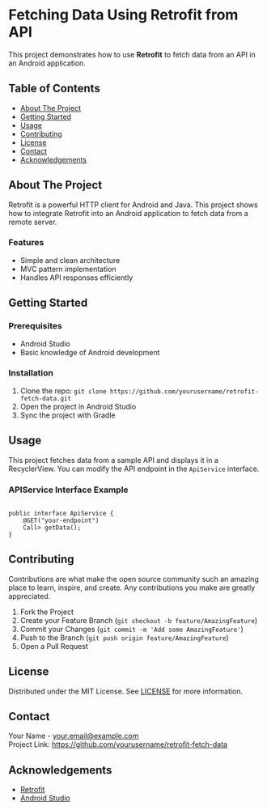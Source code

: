 <!DOCTYPE html>
<html lang="en">
<head>
    <meta charset="UTF-8">
    <meta name="viewport" content="width=device-width, initial-scale=1.0">
    <title>Fetching Data Using Retrofit from API</title>
</head>
<body>

<h1>Fetching Data Using Retrofit from API</h1>

<p>This project demonstrates how to use <strong>Retrofit</strong> to fetch data from an API in an Android application.</p>

<h2>Table of Contents</h2>
<ul>
    <li><a href="#about-the-project">About The Project</a></li>
    <li><a href="#getting-started">Getting Started</a></li>
    <li><a href="#usage">Usage</a></li>
    <li><a href="#contributing">Contributing</a></li>
    <li><a href="#license">License</a></li>
    <li><a href="#contact">Contact</a></li>
    <li><a href="#acknowledgements">Acknowledgements</a></li>
</ul>

<h2 id="about-the-project">About The Project</h2>
<p>
    Retrofit is a powerful HTTP client for Android and Java. This project shows how to integrate Retrofit into an Android application to fetch data from a remote server.
</p>

<h3>Features</h3>
<ul>
    <li>Simple and clean architecture</li>
    <li>MVC pattern implementation</li>
    <li>Handles API responses efficiently</li>
</ul>

<h2 id="getting-started">Getting Started</h2>

<h3>Prerequisites</h3>
<ul>
    <li>Android Studio</li>
    <li>Basic knowledge of Android development</li>
</ul>

<h3>Installation</h3>
<ol>
    <li>Clone the repo: <code>git clone https://github.com/yourusername/retrofit-fetch-data.git</code></li>
    <li>Open the project in Android Studio</li>
    <li>Sync the project with Gradle</li>
</ol>

<h2 id="usage">Usage</h2>
<p>
    This project fetches data from a sample API and displays it in a RecyclerView. You can modify the API endpoint in the <code>ApiService</code> interface.
</p>

<h3>APIService Interface Example</h3>
<pre><code>
public interface ApiService {
    @GET("your-endpoint")
    Call<List<YourDataModel>> getData();
}
</code></pre>

<h2 id="contributing">Contributing</h2>
<p>Contributions are what make the open source community such an amazing place to learn, inspire, and create. Any contributions you make are greatly appreciated.</p>
<ol>
    <li>Fork the Project</li>
    <li>Create your Feature Branch (<code>git checkout -b feature/AmazingFeature</code>)</li>
    <li>Commit your Changes (<code>git commit -m 'Add some AmazingFeature'</code>)</li>
    <li>Push to the Branch (<code>git push origin feature/AmazingFeature</code>)</li>
    <li>Open a Pull Request</li>
</ol>

<h2 id="license">License</h2>
<p>
    Distributed under the MIT License. See <a href="LICENSE">LICENSE</a> for more information.
</p>

<h2 id="contact">Contact</h2>
<p>
    Your Name - <a href="mailto:your.email@example.com">your.email@example.com</a> <br>
    Project Link: <a href="https://github.com/yourusername/retrofit-fetch-data">https://github.com/yourusername/retrofit-fetch-data</a>
</p>

<h2 id="acknowledgements">Acknowledgements</h2>
<ul>
    <li><a href="https://square.github.io/retrofit/">Retrofit</a></li>
    <li><a href="https://developer.android.com/studio">Android Studio</a></li>
</ul>

</body>
</html>

